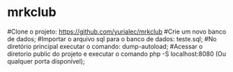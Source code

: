 # mrkclub
#Clone o projeto: https://github.com/yurialec/mrkclub
#Crie um novo banco de dados;
#Importar o arquivo sql para o banco de dados: teste.sql;
#No diretório principal executar o comando: dump-autoload;
#Acessar o diretorio public do projeto e executar o comando php -S localhost:8080 (Ou qualquer porta disponível);
